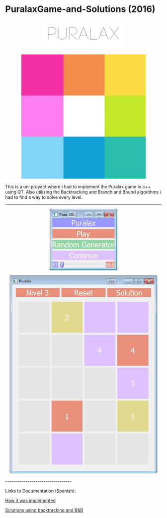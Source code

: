 # PuralaxGame-and-Solutions (2016)

<p align="center">
  <img src="Images/puralax9.png" />
</p>

<p align="center">
  <img width="400" height="400" src="Images/puralax8.png" />
</p>

This is a uni proyect where i had to implement the Puralax game in c++ using QT.
Also utilizing the Backtracking and Branch and Bound algorithms i had to find a way to solve every level. 

-----------------------------------
<p align="center">
  <img src="Images/Puralax_inic.png" />
</p>

<p align="center">
  <img src="Images/Puralax_board.png" />
</p>
---------------------------------

Links to Documentation (Spanish):

[How it was implemented](https://docs.google.com/document/d/1CUday_n9lpD1SHfb34m1TZb7-2fse8b4d0b_4Zj27VQ/edit?usp=sharing)

[Solutions using backtracking and B&B](https://docs.google.com/document/d/1ddmZcQ14kEJiht3qSLA6j_DrJiPz9vPd4_3CIwfUXsc/edit?usp=sharing)
